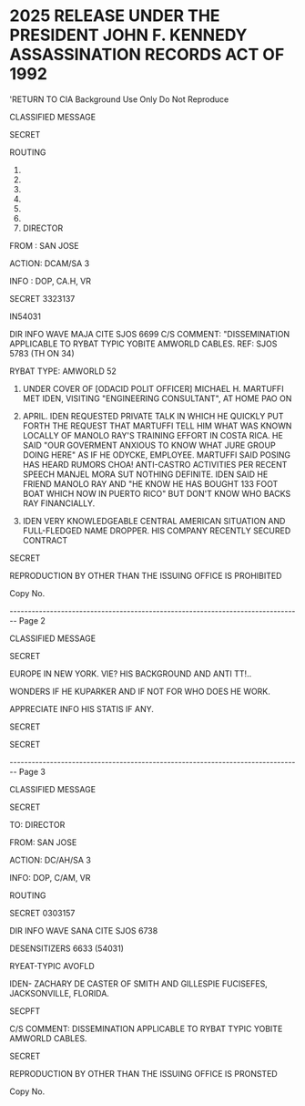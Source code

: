 # 2025 RELEASE UNDER THE PRESIDENT JOHN F. KENNEDY ASSASSINATION RECORDS ACT OF 1992

'RETURN TO CIA
Background Use Only
Do Not Reproduce

CLASSIFIED MESSAGE

SECRET

ROUTING

1. 
2. 
3. 
4. 
5. 
6. 
10. DIRECTOR

FROM : SAN JOSE

ACTION: DCAM/SA 3

INFO : DOP, CA.H, VR

SECRET 3323137

IN54031

DIR INFO WAVE MAJA CITE SJOS 6699 C/S COMMENT: "DISSEMINATION APPLICABLE
TO RYBAT TYPIC YOBITE AMWORLD CABLES.
REF: SJOS 5783 (TH ON 34)

RYBAT TYPE: AMWORLD 52

1. UNDER COVER OF [ODACID POLIT OFFICER] MICHAEL H. MARTUFFI
   MET IDEN, VISITING "ENGINEERING CONSULTANT", AT HOME PAO ON
2. APRIL. IDEN REQUESTED PRIVATE TALK IN WHICH HE QUICKLY PUT
   FORTH THE REQUEST THAT MARTUFFI TELL HIM WHAT WAS KNOWN LOCALLY
   OF MANOLO RAY'S TRAINING EFFORT IN COSTA RICA. HE SAID "OUR GOVERMENT
   ANXIOUS TO KNOW WHAT JURE GROUP DOING HERE" AS IF HE
   ODYCKE, EMPLOYEE. MARTUFFI SAID POSING HAS HEARD RUMORS CHOA!
   ANTI-CASTRO ACTIVITIES PER RECENT SPEECH MANJEL MORA SUT NOTHING
   DEFINITE. IDEN SAID HE FRIEND MANOLO RAY AND "HE KNOW HE HAS
   BOUGHT 133 FOOT BOAT WHICH NOW IN PUERTO RICO" BUT DON'T KNOW
   WHO BACKS RAY FINANCIALLY.

2. IDEN VERY KNOWLEDGEABLE CENTRAL AMERICAN SITUATION AND
   FULL-FLEDGED NAME DROPPER. HIS COMPANY RECENTLY SECURED CONTRACT

SECRET

REPRODUCTION BY OTHER THAN THE ISSUING OFFICE IS PROHIBITED

Copy No.


-------------------------------------------------------------------------------- Page 2

CLASSIFIED MESSAGE

SECRET

EUROPE IN NEW YORK. VIE? HIS BACKGROUND AND ANTI TT!..

WONDERS IF HE KUPARKER AND IF NOT FOR WHO DOES HE WORK.

APPRECIATE INFO HIS STATIS IF ANY.

SECRET

SECRET


-------------------------------------------------------------------------------- Page 3

CLASSIFIED MESSAGE

SECRET

TO: DIRECTOR

FROM: SAN JOSE

ACTION: DC/AH/SA 3

INFO: DOP, C/AM, VR

ROUTING

SECRET 0303157

DIR INFO WAVE SANA CITE SJOS 6738

DESENSITIZERS 6633 (54031)

RYEAT-TYPIC AVOFLD

IDEN- ZACHARY DE CASTER OF SMITH AND GILLESPIE FUCISEFES,
JACKSONVILLE, FLORIDA.

SECPFT

C/S COMMENT: DISSEMINATION APPLICABLE TO RYBAT TYPIC YOBITE AMWORLD CABLES.

SECRET

REPRODUCTION BY OTHER THAN THE ISSUING OFFICE IS PRONSTED

Copy No.
